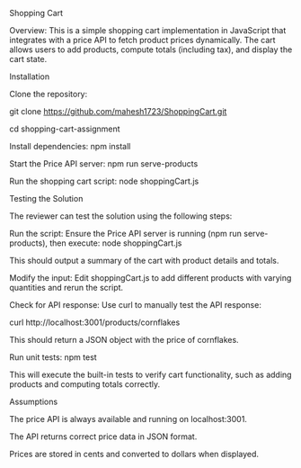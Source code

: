 Shopping Cart

Overview:
This is a simple shopping cart implementation in JavaScript that integrates with a price API to fetch product prices dynamically. The cart allows users to add products, compute totals (including tax), and display the cart state.

Installation

Clone the repository:

git clone https://github.com/mahesh1723/ShoppingCart.git

cd shopping-cart-assignment

Install dependencies: npm install

Start the Price API server: npm run serve-products

Run the shopping cart script: node shoppingCart.js

Testing the Solution

The reviewer can test the solution using the following steps:

Run the script: Ensure the Price API server is running (npm run serve-products), then execute: node shoppingCart.js

This should output a summary of the cart with product details and totals.

Modify the input: Edit shoppingCart.js to add different products with varying quantities and rerun the script.

Check for API response: Use curl to manually test the API response:

curl http://localhost:3001/products/cornflakes

This should return a JSON object with the price of cornflakes.

Run unit tests: npm test

This will execute the built-in tests to verify cart functionality, such as adding products and computing totals correctly.

Assumptions

The price API is always available and running on localhost:3001.

The API returns correct price data in JSON format.

Prices are stored in cents and converted to dollars when displayed.
